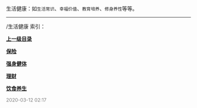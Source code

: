 生活健康：如`生活常识`、`幸福价值`、`教育培养`、`修身养性`等等。


----

/生活健康 索引：


**[上一级目录]()**

**[保险](/生活健康/保险/)**

**[强身健体](/生活健康/强身健体/)**

**[理财](/生活健康/理财/)**

**[饮食养生](/生活健康/饮食养生/)**


<font size=2 color='grey'> 2020-03-12 02:17 </font>